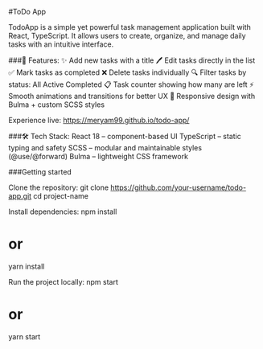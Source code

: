 
#ToDo App

TodoApp is a simple yet powerful task management application built with React, TypeScript.
It allows users to create, organize, and manage daily tasks with an intuitive interface.

###🚀 Features:
✨ Add new tasks with a title
🖊️ Edit tasks directly in the list
✅ Mark tasks as completed
❌ Delete tasks individually
🔍 Filter tasks by status:
All
Active
Completed
📋 Task counter showing how many are left
⚡ Smooth animations and transitions for better UX
🎨 Responsive design with Bulma + custom SCSS styles

Experience live: https://meryam99.github.io/todo-app/

###🛠️ Tech Stack:
React 18 – component-based UI
TypeScript – static typing and safety
SCSS – modular and maintainable styles (@use/@forward)
Bulma – lightweight CSS framework

###Getting started

Clone the repository:
git clone https://github.com/your-username/todo-app.git
cd project-name

Install dependencies:
npm install
# or
yarn install

Run the project locally:
npm start
# or
yarn start
